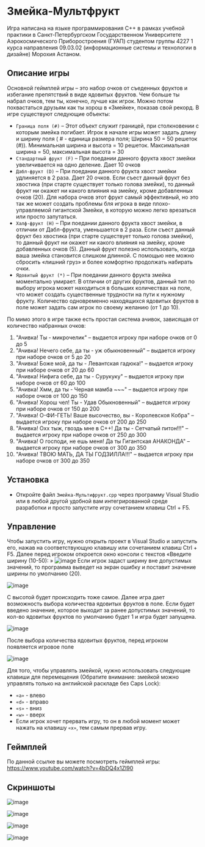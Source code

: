 # Змейка-Мультфрукт
Игра написана на языке программирования C++ в рамках учебной практики в Санкт-Петербургском Государственном Университете Аэрокосмического Приборостроения (ГУАП) студентом группы 4227 1 курса направления 09.03.02 (информационные системы и технологии в дизайне) Морохия Астаном.
## Описание игры
Основной геймплей игры – это набор очков от съеденных фруктов и избегание препятствий в виде ядовитых фруктов. Чем больше ты набрал очков, тем ты, конечно, лучше как игрок. Можно потом похвастаться друзьям как ты хорош в «Змейке», показав свой рекорд.
В игре существуют следующие объекты:
-	`Граница поля (#)` – Этот объект служит границей, при столкновении с которым змейка погибает. Игрок в начале игры может задать длину и ширину поля ( # - единица размера поля; Ширина 50 = 50 решеток (#)). Минимальная ширина и высота = 10 решеток. Максимальная ширина = 50, максимальная высота = 30
-	`Стандартный фрукт (F)` – При поедании данного фрукта хвост змейки увеличивается на одно деление. Дает 10 очков
-	`Дабл-фрукт (D)` – При поедании данного фрукта хвост змейки удлиняется в 2 раза. Дает 20 очков. Если съест данный фрукт без хвостика (при старте существует только голова змейки), то данный фрукт ни окажет ни какого влияния на змейку, кроме добавленных очков (20). Для набора очков этот фрукт самый эффективный, но это так же может создать проблемы бля игрока в виде плохо-управляемой гигантской Змейки, в которую можно легко врезаться или просто запутаться.
-	`Халф-фрукт (H)` – При поедании данного фрукта хвост змейки, в отличии от Дабл-фрукта, уменьшается в 2 раза. Если съест данный фрукт без хвостика (при старте существует только голова змейки), то данный фрукт ни окажет ни какого влияния на змейку, кроме добавленных очков (5). Данный фрукт полезно использовать, когда ваша змейка становится слишком длинной. С помощью нее можно сбросить «лишний груз» и более комфортно продолжать набирать очки.
-	`Ядовитый фрукт (*)` – При поедании данного фрукта змейка моментально умирает. В отличии от других фруктов, данный тип по выбору игрока может находиться в больших количествах на поле, что может создать существенные трудности на пути к нужному фрукту. Количество одновременно находящихся ядовитых фруктов в поле может задать сам игрок по своему желанию (от 1 до 10).

По мимо этого в игре также есть простая система ачивок, зависящая от количество набранных очков:
1.	"Ачивка! Ты - микрочелик" – выдается игроку при наборе очков от 0 до 5
2.	"Ачивка! Нечего себе, да ты - уж обыкновенный" – выдается игроку при наборе очков от 5 до 20
3.	"Ачивка! Боже мой, да ты - Левантская гадюка!" – выдается игроку при наборе очков от 20 до 60
4.	"Ачивка! Нифига себе, да ты - Сурукуку" – выдается игроку при наборе очков от 60 до 100
5.	"Ачивка! Хмм, да ты - Черная мамба ~~~" –  выдается игроку при наборе очков от 100 до 150
6.	"Ачивка! Хорош чел! Ты - Удав Обыкновенный" –  выдается игроку при наборе очков от 150 до 200
7.	"Ачивка! О-ФИ-ГЕТЬ! Ваше высочество, вы - Королевскоя Кобра" –  выдается игроку при наборе очков от 200 до 250
8.	"Ачивка! Охх тыж, гвоздь мне в C++! Да ты - Сетчатый питон!!!" –  выдается игроку при наборе очков от 250 до 300
9.	"Ачивка! О господи, не ешь меня! Да ты Гигантская АНАКОНДА" –  выдается игроку при наборе очков от 300 до 350
10.	"Ачивка! ТВОЮ МАТЬ, ДА ТЫ ГОДЗИЛЛА!!!" –  выдается игроку при наборе очков от 300 до 350
## Установка
- Откройте файл `Змейка-Мультифрукт.cpp` через программу Visual Studio или в любой другой удобной вам интегрированной среде разработки и просто запустите игру сочетанием клавиш Ctrl + F5.
## Управление
Чтобы запустить игру, нужно открыть проект в Visual Studio и запустить его, нажав на соответствующую клавишу или сочетанием клавиш Ctrl + F5. Далее перед игроком откроется окно консоли с текстов «Введите ширину (10-50): »
 ![image](https://github.com/RACER0617/Zmeika-Multifrukt/assets/116666344/478fcc39-dbae-4c68-893a-2365bd3d0932)
Если игрок задаст ширину вне допустимых значений, то программа выведет на экран ошибку и поставит значение ширины по умолчанию (20).
 
 ![image](https://github.com/RACER0617/Zmeika-Multifrukt/assets/116666344/18407351-633a-486d-917e-9e0672589e76)
 
С высотой будет происходить тоже самое. Далее игра дает возможность выбора количества ядовитых фруктов в поле. Если будет введено значение, которое выходит за ранее допустимых значений, то кол-во ядовитых фруктов по умолчанию будет 1 и игра будет запущена.

 ![image](https://github.com/RACER0617/Zmeika-Multifrukt/assets/116666344/76840a2a-10a1-406c-8ab7-d70b31ee6220)
 
После выбора количества ядовитых фруктов, перед игроком появляется игровое поле

 ![image](https://github.com/RACER0617/Zmeika-Multifrukt/assets/116666344/18e2a59c-b9fd-4953-ada0-968567c4516a)
 
Для того, чтобы управлять змейкой, нужно использовать следующие клавиши для перемещения (Обратите внимание: змейкой можно управлять только на английской раскладе без Caps Lock):
- `«a»` - влево
-	`«d»` - вправо
-	`«s»` - вниз
-	`«w»` - вверх
- Если игрок хочет прервать игру, то он в любой момент может нажать на клавишу `«x»`, тем самым прервав игру.
## Геймплей
По данной ссылке вы можете посмотреть геймплей игры: https://www.youtube.com/watch?v=4bDQ4x1Zl90
## Скриншоты
![image](https://github.com/RACER0617/Zmeika-Multifrukt/assets/116666344/c2ff881a-6a9a-4b41-81ee-0b179216d3bc)

![image](https://github.com/RACER0617/Zmeika-Multifrukt/assets/116666344/10ac7496-88ff-4283-bf2b-8fd2fb723044)

![image](https://github.com/RACER0617/Zmeika-Multifrukt/assets/116666344/44a1f6cc-dd15-49d0-84f3-1b0d10dd9c3e)

![image](https://github.com/RACER0617/Zmeika-Multifrukt/assets/116666344/93923a5e-04e5-49ef-88b8-5eefe420f7ec)

